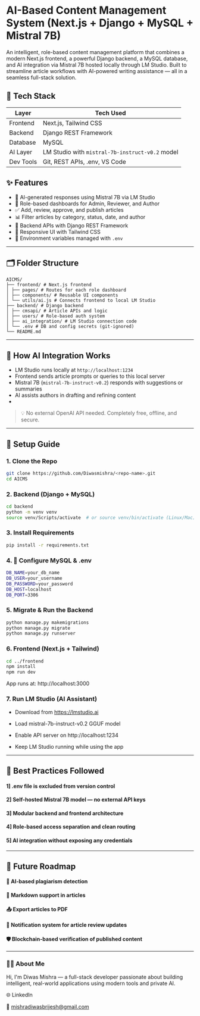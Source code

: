 # AI-Based Content Management System (Next.js + Django + MySQL + Mistral 7B)

An intelligent, role-based content management platform that combines a modern Next.js frontend, a powerful Django backend, a MySQL database, and AI integration via Mistral 7B hosted locally through LM Studio. Built to streamline article workflows with AI-powered writing assistance — all in a seamless full-stack solution.

## 🔧 Tech Stack

| Layer      | Tech Used                                        |
|------------|--------------------------------------------------|
| Frontend   | Next.js, Tailwind CSS                            |
| Backend    | Django REST Framework                            |
| Database   | MySQL                                            |
| AI Layer   | LM Studio with `mistral-7b-instruct-v0.2` model  |
| Dev Tools  | Git, REST APIs, .env, VS Code                    |

## ✨ Features

- 🧠 AI-generated responses using Mistral 7B via LM Studio  
- 👥 Role-based dashboards for Admin, Reviewer, and Author  
- ✅ Add, review, approve, and publish articles  
- 📊 Filter articles by category, status, date, and author  
- 🔄 Backend APIs with Django REST Framework  
- 🎨 Responsive UI with Tailwind CSS  
- 🔐 Environment variables managed with `.env`  

---

## 🗂️ Folder Structure

```
AICMS/
├── frontend/ # Next.js frontend
│ ├── pages/ # Routes for each role dashboard
│ ├── components/ # Reusable UI components
│ └── utils/ai.js # Connects frontend to local LM Studio
├── backend/ # Django backend
│ ├── cmsapi/ # Article APIs and logic
│ ├── users/ # Role-based auth system
│ ├── ai_integration/ # LM Studio connection code
│ └── .env # DB and config secrets (git-ignored)
└── README.md
```

---

## 🧠 How AI Integration Works

- LM Studio runs locally at `http://localhost:1234`  
- Frontend sends article prompts or queries to this local server  
- Mistral 7B (`mistral-7b-instruct-v0.2`) responds with suggestions or summaries  
- AI assists authors in drafting and refining content
- 
> 💡 No external OpenAI API needed. Completely free, offline, and secure.

---

## 🧪 Setup Guide

### 1. Clone the Repo

```bash
git clone https://github.com/Diwasmishra/<repo-name>.git
cd AICMS
```

### 2. Backend (Django + MySQL)
```bash
cd backend
python -m venv venv
source venv/Scripts/activate  # or source venv/bin/activate (Linux/Mac)
```
### 3. Install Requirements
```bash
pip install -r requirements.txt
```
### 4. 🔐 Configure MySQL & .env
```bash
DB_NAME=your_db_name
DB_USER=your_username
DB_PASSWORD=your_password
DB_HOST=localhost
DB_PORT=3306
```
### 5. Migrate & Run the Backend
```bash
python manage.py makemigrations
python manage.py migrate
python manage.py runserver
```
### 6. Frontend (Next.js + Tailwind)
```bash
cd ../frontend
npm install
npm run dev
```
App runs at: http://localhost:3000
### 7. Run LM Studio (AI Assistant)

 - Download from https://lmstudio.ai

 - Load mistral-7b-instruct-v0.2 GGUF model

 - Enable API server on http://localhost:1234

 - Keep LM Studio running while using the app

---

## 🧹 Best Practices Followed

#### 1] .env file is excluded from version control

#### 2] Self-hosted Mistral 7B model — no external API keys

#### 3] Modular backend and frontend architecture

#### 4] Role-based access separation and clean routing

#### 5] AI integration without exposing any credentials

---

## 🔮 Future Roadmap

#### 🧠 AI-based plagiarism detection

#### 🧾 Markdown support in articles

#### 📤 Export articles to PDF

#### 📨 Notification system for article review updates

#### 🛡️ Blockchain-based verification of published content

---

### 👨‍💻 About Me

Hi, I'm Diwas Mishra — a full-stack developer passionate about building intelligent, real-world applications using modern tools and private AI.

🌐 LinkedIn

📧 mishradiwasbrijesh@gmail.com

